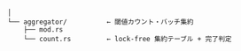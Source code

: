    │
    └── aggregator/          ← 閾値カウント・バッチ集約
        ├── mod.rs
        └── count.rs         ← lock-free 集約テーブル + 完了判定
